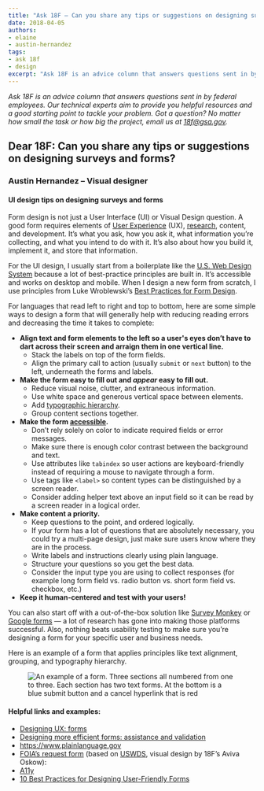 ```yaml
---
title: "Ask 18F — Can you share any tips or suggestions on designing surveys and forms?"
date: 2018-04-05
authors:
- elaine
- austin-hernandez
tags:
- ask 18f
- design
excerpt: "Ask 18F is an advice column that answers questions sent in by federal employees. Our technical experts aim to provide you helpful resources and a good starting point to tackle your problem. Got a question? No matter how small the task or how big the project, email us at 18f@gsa.gov"
---
```


_Ask 18F is an advice column that answers questions sent in by federal employees. Our technical experts aim to provide you helpful resources and a good starting point to tackle your problem. Got a question? No matter how small the task or how big the project, email us at [18f@gsa.gov](mailto:18f@gsa.gov)._

## Dear 18F: Can you share any tips or suggestions on designing surveys and forms?

### Austin Hernandez – Visual designer

#### UI design tips on designing surveys and forms

Form design is not just a User Interface (UI) or Visual Design question. A good form requires elements of [User Experience](https://uxplanet.org/10-rules-for-efficient-form-design-e13dc1fb0e03) (UX), [research](http://www.pewresearch.org/methodology/u-s-survey-research/questionnaire-design/), content, and development. It’s what you ask, how you ask it, what information you’re collecting, and what you intend to do with it. It’s also about how you build it, implement it, and store that information.

For the UI design, I usually start from a boilerplate like the [U.S. Web Design System](https://designsystem.digital.gov/components/form-templates/) because a lot of best-practice principles are built in. It’s accessible and works on desktop and mobile. When I design a new form from scratch, I use principles from Luke Wroblewski’s [Best Practices for Form Design](https://static.lukew.com/webforms_lukew.pdf). 

For languages that read left to right and top to bottom, here are some simple ways to design a form that will generally help with reducing reading errors and decreasing the time it takes to complete:

- **Align text and form elements to the left so a user's eyes don’t have to dart across their screen and arraign them in one vertical line.**
	- Stack the labels on top of the form fields.
	- Align the primary call to action (usually `submit` or `next` button) to the left, underneath the forms and labels.
- **Make the form easy to fill out and _appear_ easy to fill out.**
	- Reduce visual noise, clutter, and extraneous information.
	- Use white space and generous vertical space between elements.
	- Add [typographic hierarchy](https://webdesign.tutsplus.com/articles/understanding-typographic-hierarchy--webdesign-11636).
	- Group content sections together.
- **Make the form [accessible](https://a11yproject.com/checklist#forms).** 
	- Don’t rely solely on color to indicate required fields or error messages.
	- Make sure there is enough color contrast between the background and text.
	- Use attributes like `tabindex` so user actions are keyboard-friendly instead of requiring a mouse to navigate through a form.
	- Use tags like `<label>` so content types can be distinguished by a screen reader.
	- Consider adding helper text above an input field so it can be read by a screen reader in a logical order.
- **Make content a priority.**
	- Keep questions to the point, and ordered logically.
	- If your form has a lot of questions that are absolutely necessary, you could try a multi-page design, just make sure users know where they are in the process.
	- Write labels and instructions clearly using plain language.
	- Structure your questions so you get the best data.
	- Consider the input type you are using to collect responses (for example long form field vs. radio button vs. short form field vs. checkbox, etc.) 
- **Keep it human-centered and test with your users!**

You can also start off with a out-of-the-box solution like [Survey Monkey]( https://www.surveymonkey.com) or [Google forms](https://www.google.com/forms/about/) — a lot of research has gone into making those platforms successful. Also, nothing beats usability testing to make sure you’re designing a form for your specific user and business needs.

Here is an example of a form that applies principles like text alignment, grouping, and typography hierarchy.

<figure>
  <img class="image-shadowed" src="{{ site.baseurl }}/assets/blog/advice/form.png" alt="An example of a form. Three sections all numbered from one to three. Each section has two text forms. At the bottom is a blue submit button and a cancel hyperlink that is red">
</figure>

#### Helpful links and examples:
- [Designing UX: forms](https://www.uxmatters.com/mt/archives/2017/05/designing-ux-forms.php)
- [Designing more efficient forms: assistance and validation](https://uxplanet.org/designing-more-efficient-forms-assistance-and-validation-f26a5241199d)
- <https://www.plainlanguage.gov>
- [FOIA’s request form](https://www.foia.gov/request/agency-component/25d63aa1-021a-4ff1-8ece-43fdea022601/#main) (based on [USWDS](https://designsystem.digital.gov/components/form-templates/), visual design by 18F’s Aviva Oskow): 
- [A11y](https://a11yproject.com/)
- [10 Best Practices for Designing User-Friendly Forms](https://www.uxmatters.com/mt/archives/2017/05/designing-ux-forms.php)
